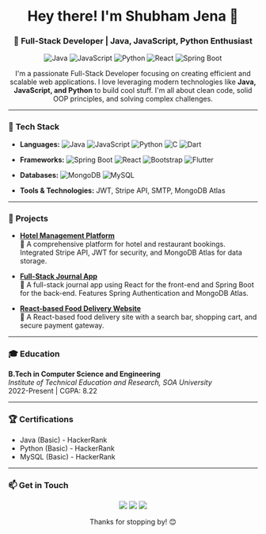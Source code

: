 <h1 align="center">Hey there! I'm Shubham Jena 👋</h1>
<h3 align="center">🚀 Full-Stack Developer | Java, JavaScript, Python Enthusiast</h3>

<p align="center">
  <img src="https://img.shields.io/badge/Java-ED8B00?style=for-the-badge&logo=java&logoColor=white" alt="Java"/>
  <img src="https://img.shields.io/badge/JavaScript-F7DF1E?style=for-the-badge&logo=javascript&logoColor=black" alt="JavaScript"/>
  <img src="https://img.shields.io/badge/Python-3776AB?style=for-the-badge&logo=python&logoColor=white" alt="Python"/>
  <img src="https://img.shields.io/badge/React-61DAFB?style=for-the-badge&logo=react&logoColor=black" alt="React"/>
  <img src="https://img.shields.io/badge/Spring_Boot-6DB33F?style=for-the-badge&logo=spring-boot&logoColor=white" alt="Spring Boot"/>
</p>

<p align="center">
  I'm a passionate Full-Stack Developer focusing on creating efficient and scalable web applications. I love leveraging modern technologies like <b>Java, JavaScript, and Python</b> to build cool stuff. I'm all about clean code, solid OOP principles, and solving complex challenges.
</p>

---

### 🔧 **Tech Stack**

- **Languages:** ![Java](https://img.shields.io/badge/Java-ED8B00?style=flat-square&logo=java&logoColor=white) ![JavaScript](https://img.shields.io/badge/JavaScript-F7DF1E?style=flat-square&logo=javascript&logoColor=black) ![Python](https://img.shields.io/badge/Python-3776AB?style=flat-square&logo=python&logoColor=white) ![C](https://img.shields.io/badge/C-A8B9CC?style=flat-square&logo=c&logoColor=white) ![Dart](https://img.shields.io/badge/Dart-0175C2?style=flat-square&logo=dart&logoColor=white)

- **Frameworks:** ![Spring Boot](https://img.shields.io/badge/Spring_Boot-6DB33F?style=flat-square&logo=spring-boot&logoColor=white) ![React](https://img.shields.io/badge/React-61DAFB?style=flat-square&logo=react&logoColor=black) ![Bootstrap](https://img.shields.io/badge/Bootstrap-563D7C?style=flat-square&logo=bootstrap&logoColor=white) ![Flutter](https://img.shields.io/badge/Flutter-02569B?style=flat-square&logo=flutter&logoColor=white)

- **Databases:** ![MongoDB](https://img.shields.io/badge/MongoDB-4EA94B?style=flat-square&logo=mongodb&logoColor=white) ![MySQL](https://img.shields.io/badge/MySQL-4479A1?style=flat-square&logo=mysql&logoColor=white)

- **Tools & Technologies:** JWT, Stripe API, SMTP, MongoDB Atlas

---

### 🚀 **Projects**

- **[Hotel Management Platform](https://github.com/PiratesSj/Hotel-Management)**  
  🏨 A comprehensive platform for hotel and restaurant bookings. Integrated Stripe API, JWT for security, and MongoDB Atlas for data storage.

- **[Full-Stack Journal App](https://github.com/PiratesSj/JournalApp)**  
  📓 A full-stack journal app using React for the front-end and Spring Boot for the back-end. Features Spring Authentication and MongoDB Atlas.

- **[React-based Food Delivery Website](https://github.com/PiratesSj/Tasty-Burger)**  
  🍔 A React-based food delivery site with a search bar, shopping cart, and secure payment gateway.

---

### 🎓 **Education**

**B.Tech in Computer Science and Engineering**  
*Institute of Technical Education and Research, SOA University*  
2022-Present | CGPA: 8.22

---

### 🏆 **Certifications**

- Java (Basic) - HackerRank
- Python (Basic) - HackerRank
- MySQL (Basic) - HackerRank

---

### 📫 **Get in Touch**

<p align="center">
  <a href="mailto:shubham2jena2003@gmail.com"><img src="https://img.shields.io/badge/Email-D14836?style=for-the-badge&logo=gmail&logoColor=white"/></a>
  <a href="https://www.linkedin.com/in/shubham-jena-0b1234567/"><img src="https://img.shields.io/badge/LinkedIn-0A66C2?style=for-the-badge&logo=linkedin&logoColor=white"/></a>
  <a href="https://github.com/PiratesSj"><img src="https://img.shields.io/badge/GitHub-100000?style=for-the-badge&logo=github&logoColor=white"/></a>
</p>

<p align="center">Thanks for stopping by! 😊</p>
